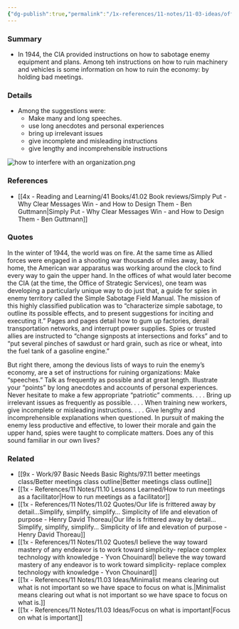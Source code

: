 ```yaml
---
{"dg-publish":true,"permalink":"/1x-references/11-notes/11-03-ideas/official-cia-advice-on-how-to-ruin-an-organization-hold-bad-meetings/","title":"Official CIA advice on how to ruin an organization","created":"2025-08-20T13:31:10.887+03:00","updated":"2025-08-20T13:31:10.887+03:00"}
---
```



### Summary
- In 1944, the CIA provided instructions on how to sabotage enemy equipment and plans. Among teh instructions on how to ruin machinery and vehicles is some information on how to ruin the economy: by holding bad meetings.

### Details
- Among the suggestions were:
	- Make many and long speeches.
	- use long anecdotes and personal experiences
	- bring up irrelevant issues
	- give incomplete and misleading instructions
	- give lengthy and incomprehensible instructions

<div class="transclusion internal-embed is-loaded"><div class="markdown-embed">



![how to interfere with an organization.png](/img/user/1x%20-%20References/11%20Notes/11.03%20Ideas/how%20to%20interfere%20with%20an%20organization.png)

</div></div>

### References
- [[4x - Reading and Learning/41 Books/41.02 Book reviews/Simply Put - Why Clear Messages Win - and How to Design Them - Ben Guttmann\|Simply Put - Why Clear Messages Win - and How to Design Them - Ben Guttmann]]

### Quotes
In the winter of 1944, the world was on fire. At the same time as Allied forces were engaged in
a shooting war thousands of miles away, back home, the American war apparatus was working around the clock to find every way to gain the upper hand. In the offices of what would later become the CIA (at the time, the Office of Strategic Services), one team was developing a particularly unique way to do just that, a guide for spies in enemy territory called the Simple Sabotage Field Manual. The mission of this highly classified publication was to “characterize simple sabotage, to outline its possible effects, and to present suggestions for inciting and executing it.” Pages and pages detail how to gum up factories, derail transportation networks, and interrupt power supplies. Spies or trusted allies are instructed to “change signposts at intersections and forks” and to “put several pinches of sawdust or hard grain, such as rice or wheat, into the fuel tank of a gasoline engine.”

But right there, among the devious lists of ways to ruin the enemy’s economy, are a set of instructions for ruining organizations: Make “speeches.” Talk as frequently as possible and at great length. Illustrate your “points” by long anecdotes and accounts of personal experiences. Never hesitate to make a few appropriate “patriotic” comments. . . . Bring up irrelevant issues as frequently as possible. . . . When training new workers, give incomplete or misleading instructions. . . . Give lengthy and incomprehensible explanations when questioned. In pursuit of making the enemy less productive and effective, to lower their morale and gain the upper hand, spies were taught to complicate matters. Does any of this sound familiar in our own lives?

### Related
- [[9x - Work/97 Basic Needs Basic Rights/97.11 better meetings class/Better meetings class outline\|Better meetings class outline]]
- [[1x - References/11 Notes/11.10 Lessons Learned/How to run meetings as a facilitator\|How to run meetings as a facilitator]]
- [[1x - References/11 Notes/11.02 Quotes/Our life is frittered away by detail…Simplify, simplify, simplify… Simplicity of life and elevation of purpose - Henry David Thoreau\|Our life is frittered away by detail…Simplify, simplify, simplify… Simplicity of life and elevation of purpose - Henry David Thoreau]]
- [[1x - References/11 Notes/11.02 Quotes/I believe the way toward mastery of any endeavor is to work toward simplicity- replace complex technology with knowledge - Yvon Chouinard\|I believe the way toward mastery of any endeavor is to work toward simplicity- replace complex technology with knowledge - Yvon Chouinard]]
- [[1x - References/11 Notes/11.03 Ideas/Minimalist means clearing out what is not important so we have space to focus on what is.\|Minimalist means clearing out what is not important so we have space to focus on what is.]]
- [[1x - References/11 Notes/11.03 Ideas/Focus on what is important\|Focus on what is important]]
